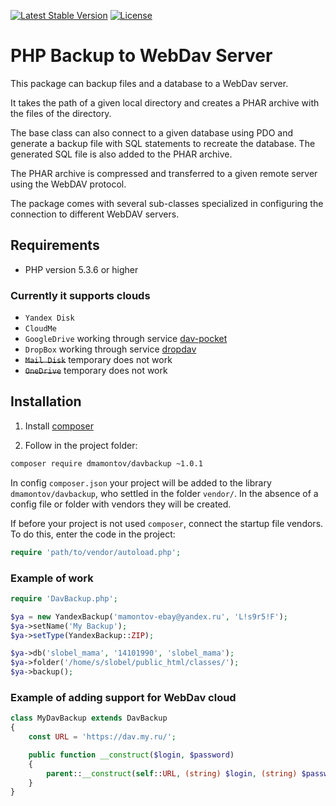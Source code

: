 [![Latest Stable Version](https://poser.pugx.org/dmamontov/davbackup/v/stable.svg)](https://packagist.org/packages/dmamontov/davbackup)
[![License](https://poser.pugx.org/dmamontov/davbackup/license.svg)](https://packagist.org/packages/dmamontov/davbackup)

PHP Backup to WebDav Server
===========================

This package can backup files and a database to a WebDav server.

It takes the path of a given local directory and creates a PHAR archive with the files of the directory.

The base class can also connect to a given database using PDO and generate a backup file with SQL statements to recreate the database. The generated SQL file is also added to the PHAR archive.

The PHAR archive is compressed and transferred to a given remote server using the WebDAV protocol.

The package comes with several sub-classes specialized in configuring the connection to different WebDAV servers.

## Requirements
* PHP version 5.3.6 or higher

### Currently it supports clouds
* `Yandex Disk`
* `CloudMe`
* `GoogleDrive` working through service [dav-pocket](https://dav-pocket.appspot.com/)
* `DropBox` working through service [dropdav](https://www.dropdav.com/)
* ~~`Mail Disk`~~ temporary does not work
* ~~`OneDrive`~~ temporary does not work

## Installation

1) Install [composer](https://getcomposer.org/download/)

2) Follow in the project folder:
```bash
composer require dmamontov/davbackup ~1.0.1
```

In config `composer.json` your project will be added to the library `dmamontov/davbackup`, who settled in the folder `vendor/`. In the absence of a config file or folder with vendors they will be created.

If before your project is not used `composer`, connect the startup file vendors. To do this, enter the code in the project:
```php
require 'path/to/vendor/autoload.php';
```

### Example of work
```php
require 'DavBackup.php';

$ya = new YandexBackup('mamontov-ebay@yandex.ru', 'L!s9r5!F');
$ya->setName('My Backup');
$ya->setType(YandexBackup::ZIP);

$ya->db('slobel_mama', '14101990', 'slobel_mama');
$ya->folder('/home/s/slobel/public_html/classes/');
$ya->backup();
```

### Example of adding support for WebDav cloud
```php
class MyDavBackup extends DavBackup
{
    const URL = 'https://dav.my.ru/';

    public function __construct($login, $password)
    {
        parent::__construct(self::URL, (string) $login, (string) $password);
    }
}
```
